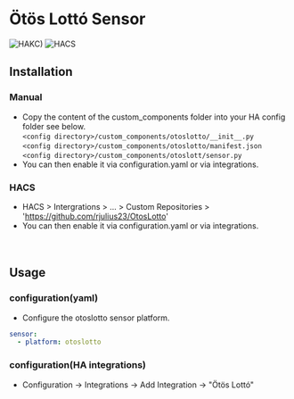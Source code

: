 # Ötös Lottó Sensor

![HAKC)][hakc-shield]
![HACS][hacs-shield]

## Installation
### Manual
- Copy the content of the custom_components folder into your HA config folder see below.<br>
  `<config directory>/custom_components/otoslotto/__init__.py`<br>
  `<config directory>/custom_components/otoslotto/manifest.json`<br>
  `<config directory>/custom_components/otoslott/sensor.py`<br>
- You can then enable it via configuration.yaml or via integrations.<br>
### HACS
- HACS > Intergrations > ... > Custom Repositories > '<https://github.com/rjulius23/OtosLotto>'<br>
- You can then enable it via configuration.yaml or via integrations.<br>
<br><br>
## Usage
### configuration(yaml)
- Configure the otoslotto sensor platform.<br>
```yaml
sensor:
  - platform: otoslotto
```
### configuration(HA integrations)
- Configuration -> Integrations -> Add Integration -> "Ötös Lottó"

[hakc-shield]: https://img.shields.io/badge/HAKC-Enjoy-blue.svg
[hacs-shield]: https://img.shields.io/badge/HACS-Custom-red.svg
